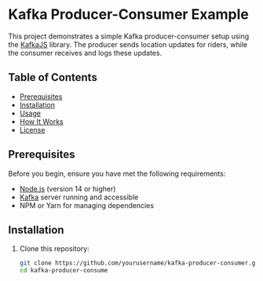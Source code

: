 # Kafka Producer-Consumer Example

This project demonstrates a simple Kafka producer-consumer setup using the [KafkaJS](https://kafka.js.org/) library. The producer sends location updates for riders, while the consumer receives and logs these updates.

## Table of Contents

- [Prerequisites](#prerequisites)
- [Installation](#installation)
- [Usage](#usage)
- [How It Works](#how-it-works)
- [License](#license)

## Prerequisites

Before you begin, ensure you have met the following requirements:

- [Node.js](https://nodejs.org/) (version 14 or higher)
- [Kafka](https://kafka.apache.org/) server running and accessible
- NPM or Yarn for managing dependencies

## Installation

1. Clone this repository:
   ```bash
   git clone https://github.com/yourusername/kafka-producer-consumer.git
   cd kafka-producer-consume


